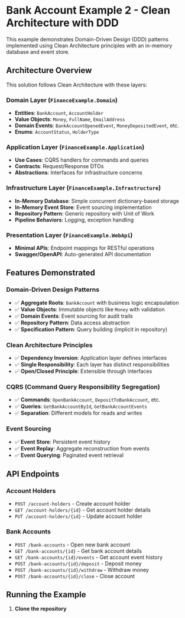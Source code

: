 ﻿# Bank Account Example 2 - Clean Architecture with DDD

This example demonstrates Domain-Driven Design (DDD) patterns implemented using Clean Architecture principles with an in-memory database and event store.

## Architecture Overview

This solution follows Clean Architecture with these layers:

### Domain Layer (`FinanceExample.Domain`)
- **Entities**: `BankAccount`, `AccountHolder`
- **Value Objects**: `Money`, `FullName`, `EmailAddress`
- **Domain Events**: `BankAccountOpenedEvent`, `MoneyDepositedEvent`, etc.
- **Enums**: `AccountStatus`, `HolderType`

### Application Layer (`FinanceExample.Application`)
- **Use Cases**: CQRS handlers for commands and queries
- **Contracts**: Request/Response DTOs
- **Abstractions**: Interfaces for infrastructure concerns

### Infrastructure Layer (`FinanceExample.Infrastructure`)
- **In-Memory Database**: Simple concurrent dictionary-based storage
- **In-Memory Event Store**: Event sourcing implementation
- **Repository Pattern**: Generic repository with Unit of Work
- **Pipeline Behaviors**: Logging, exception handling

### Presentation Layer (`FinanceExample.WebApi`)
- **Minimal APIs**: Endpoint mappings for RESTful operations
- **Swagger/OpenAPI**: Auto-generated API documentation

## Features Demonstrated

### Domain-Driven Design Patterns
- ✅ **Aggregate Roots**: `BankAccount` with business logic encapsulation
- ✅ **Value Objects**: Immutable objects like `Money` with validation
- ✅ **Domain Events**: Event sourcing for audit trails
- ✅ **Repository Pattern**: Data access abstraction
- ✅ **Specification Pattern**: Query building (implicit in repository)

### Clean Architecture Principles
- ✅ **Dependency Inversion**: Application layer defines interfaces
- ✅ **Single Responsibility**: Each layer has distinct responsibilities
- ✅ **Open/Closed Principle**: Extensible through interfaces

### CQRS (Command Query Responsibility Segregation)
- ✅ **Commands**: `OpenBankAccount`, `DepositToBankAccount`, etc.
- ✅ **Queries**: `GetBankAccountById`, `GetBankAccountEvents`
- ✅ **Separation**: Different models for reads and writes

### Event Sourcing
- ✅ **Event Store**: Persistent event history
- ✅ **Event Replay**: Aggregate reconstruction from events
- ✅ **Event Querying**: Paginated event retrieval

## API Endpoints

### Account Holders
- `POST /account-holders` - Create account holder
- `GET /account-holders/{id}` - Get account holder details
- `PUT /account-holders/{id}` - Update account holder

### Bank Accounts
- `POST /bank-accounts` - Open new bank account
- `GET /bank-accounts/{id}` - Get bank account details
- `GET /bank-accounts/{id}/events` - Get account event history
- `POST /bank-accounts/{id}/deposit` - Deposit money
- `POST /bank-accounts/{id}/withdraw` - Withdraw money
- `POST /bank-accounts/{id}/close` - Close account

## Running the Example

1. **Clone the repository**